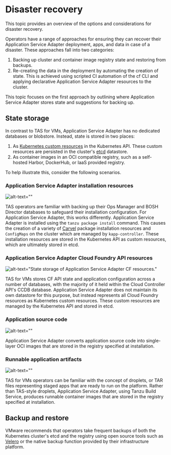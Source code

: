 # Disaster recovery

This topic provides an overview of the options and considerations for disaster recovery.

Operators have a range of approaches for ensuring they can recover their Application Service Adapter deployment, apps, and data in case of a disaster. These approaches fall into two categories:

1. Backing up cluster and container image registry state and restoring from backups.
2. Re-creating the data in the deployment by automating the creation of state. This is achieved using scripted CI automation of the cf CLI and applying declarative Application Service Adapter resources to the cluster.

This topic focuses on the first approach by outlining where Application Service Adapter stores state and suggestions for backing up.

## <a id="state-storage"></a>State storage

In contrast to TAS for VMs, Application Service Adapter has no dedicated databases or blobstore. Instead, state is stored in two places:

1. As [Kubernetes custom resources](https://kubernetes.io/docs/concepts/extend-kubernetes/api-extension/custom-resources/) in the Kubernetes API. These custom resources are persisted in the cluster's [etcd](https://etcd.io/) datastore.
2. As container images in an OCI compatible registry, such as a self-hosted Harbor, DockerHub, or IaaS provided registry.

To help illustrate this, consider the following scenarios.

### Application Service Adapter installation resources

![alt-text=""](images/tas-adapter-install-state-storage.png)

TAS operators are familiar with backing up their Ops Manager and BOSH Director databases to safeguard their installation configuration. For Application Service Adapter, this works differently. Application Service Adapter is installed using the `tanzu package install` command. This causes the creation of a variety of [Carvel](https://carvel.dev/) package installation resources and `ConfigMaps` on the cluster which are managed by `kapp-controller`. These installation resources are stored in the Kubernetes API as custom resources, which are ultimately stored in etcd.

### Application Service Adapter Cloud Foundry API resources

![alt-text="State storage of Application Service Adapter CF resources."](images/tas-adapter-cf-resource-state-storage.png)

TAS for VMs stores CF API state and application configuration across a number of databases, with the majority of it held within the Cloud Controller API's CCDB database. Application Service Adapter does not maintain its own datastore for this purpose, but instead represents all Cloud Foundry resources as Kubernetes custom resources. These custom resources are managed by the Kubernetes API and stored in etcd.

### Application source code

![alt-text=""](images/tas-adapter-app-source-state-storage.png)

Application Service Adapter converts application source code into single-layer OCI images that are stored in the registry specified at installation.

### Runnable application artifacts

![alt-text=""](images/tas-adapter-staged-app-state-storage.png)

TAS for VMs operators can be familiar with the concept of droplets, or TAR files representing staged apps that are ready to run on the platform. Rather than TAS-style droplets, Application Service Adapter, using Tanzu Build Service, produces runnable container images that are stored in the registry specified at installation.

## <a id="backing-up-cluster-state"></a>Backup and restore

VMware recommends that operators take frequent backups of both the Kubernetes cluster's etcd and the registry using open source tools such as [Velero](https://velero.io/) or the native backup function provided by their infrastructure platform.
